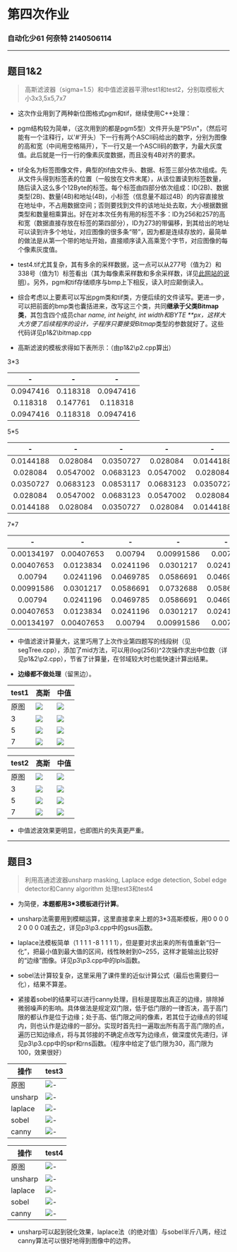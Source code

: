 
# 第四次作业

### 自动化少61 何奈特 2140506114

---

## 题目1&2

> 高斯滤波器（sigma=1.5）和中值滤波器平滑test1和test2，分别取模板大小3x3,5x5,7x7

* 这次作业用到了两种新位图格式pgm和tif，继续使用C++处理：

* pgm结构较为简单，（这次用到的都是pgm5型）文件开头是"P5\n"，（然后可能有一个注释行，以'#'开头）下一行有两个ASCII码给出的数字，分别为图像的高和宽（中间用空格隔开），下一行又是一个ASCII码的数字，为最大灰度值。此后就是一行一行的像素灰度数据，而且没有4B对齐的要求。

* tif全名为标签图像文件，典型的tif由文件头、数据、标签三部分依次组成。先从文件头得到标签表的位置（一般放在文件末尾），从该位置读到标签数量，随后读入这么多个12Byte的标签。每个标签由四部分依次组成：ID(2B)、数据类型(2B)、数量(4B)和地址(4B)，小标签（信息量不超过4B）的内容直接放在地址中，不占用数据空间；否则要找到文件的该地址处去取，大小根据数据类型和数量相乘算出。好在对本次任务有用的标签不多：ID为256和257的高和宽（数据直接存放在标签的第四部分），ID为273的带偏移，到其给出的地址可以读到许多个地址，对应图像的很多条“带”，因为都是连续存放的，最简单的做法是从第一个带的地址开始，直接顺序读入高乘宽个字节，对应图像的每个像素灰度值。

* test4.tif尤其复杂，其有多余的采样数据，这一点可以从277号（值为2）和338号（值为1）标签看出（其为每像素采样数和多余采样数，详见[此网站的说明](https://www.awaresystems.be/imaging/tiff/tifftags/samplesperpixel.html)）。另外，pgm和tif存储顺序与bmp上下相反，读入时应颠倒读入。

* 综合考虑以上要素可以写出pgm类和tif类，方便后续的文件读写。更进一步，可以把前面的bmp类也囊括进来，改写这三个类，共同**继承于父类Bitmap类**，其包含四个成员char *name, int height, int width和BYTE **px，这样大大方便了后续程序的设计，子程序只要接受Bitmap*类型的参数就好了。这些代码详见p1&2\bitmap.cpp

* 高斯滤波的模板求得如下表所示：（由p1&2\p2.cpp算出）

3*3

-|-|-
:--:|:--:|:--:
0.0947416|0.118318|0.0947416
0.118318|0.147761|0.118318
0.0947416|0.118318|0.0947416

5*5

-|-|-|-|-
:--:|:--:|:--:|:--:|:--:
0.0144188|0.028084|0.0350727|0.028084|0.0144188
0.028084|0.0547002|0.0683123|0.0547002|0.028084
0.0350727|0.0683123|0.0853117|0.0683123|0.0350727
0.028084|0.0547002|0.0683123|0.0547002|0.028084
0.0144188|0.028084|0.0350727|0.028084|0.0144188

7*7

-|-|-|-|-|-|-
:--:|:--:|:--:|:--:|:--:|:--:|:--:
0.00134197|0.00407653|0.00794|0.00991586|0.00794|0.00407653|0.00134197
0.00407653|0.0123834|0.0241196|0.0301217|0.0241196|0.0123834|0.00407653
0.00794|0.0241196|0.0469785|0.0586691|0.0469785|0.0241196|0.00794
0.00991586|0.0301217|0.0586691|0.0732688|0.0586691|0.0301217|0.00991586
0.00794|0.0241196|0.0469785|0.0586691|0.0469785|0.0241196|0.00794
0.00407653|0.0123834|0.0241196|0.0301217|0.0241196|0.0123834|0.00407653
0.00134197|0.00407653|0.00794|0.00991586|0.00794|0.00407653|0.00134197

* 中值滤波计算量大，这里巧用了上次作业第四题写的线段树（见segTree.cpp），添加了mid方法，可以用(log(256))^2次操作求出中位数（详见p1&2\p2.cpp），节省了计算量，在邻域较大时也能快速计算出结果。

* **边缘都不做处理**（留黑边）。

test1|高斯|中值
--|--|--
原图|![](p1&2/test1.bmp)|![](p1&2/test1.bmp)
3|![](p1&2/test1_g3.bmp)|![](p1&2/test1_m3.bmp)
5|![](p1&2/test1_g5.bmp)|![](p1&2/test1_m5.bmp)
7|![](p1&2/test1_g7.bmp)|![](p1&2/test1_m7.bmp)

test2|高斯|中值
--|--|--
原图|![](p1&2/test2.bmp)|![](p1&2/test2.bmp)
3|![](p1&2/test2_g3.bmp)|![](p1&2/test2_m3.bmp)
5|![](p1&2/test2_g5.bmp)|![](p1&2/test2_m5.bmp)
7|![](p1&2/test2_g7.bmp)|![](p1&2/test2_m7.bmp)

* 中值滤波效果更明显，也即图片的失真更严重。

---

## 题目3

> 利用高通滤波器unsharp masking, Laplace edge detection, Sobel edge detector和Canny algorithm 处理test3和test4

* 为简便，**本题都用3*3模板进行计算**。

* unsharp法需要用到模糊运算，这里直接拿来上题的3*3高斯模板，用0 0 0 0 2 0 0 0 0减去之，详见p3\p3.cpp中的gsus函数。

* laplace法模板简单（1 1 1 1 -8 1 1 1 1），但是要对求出来的所有值重新“归一化”，把最小值到最大值的区间，线性映射到0~255，这样才能输出比较好的“边缘”图像。详见p3\p3.cpp中的lpls函数。

* sobel法计算较复杂，这里采用了课件里的近似计算公式（最后也需要归一化），结果不算差。

* 紧接着sobel的结果可以进行canny处理，目标是提取出真正的边缘，排除掉微弱噪声的影响。具体做法是规定双门限，低于低门限的一律否决，高于高门限的都认作是位于边缘；处于高、低门限之间的像素，若其位于边缘点的邻域内，则也认作是边缘的一部分。实现时首先扫一遍取出所有高于高门限的点，遍历已知边缘点，将与其邻接的不确定点改写为边缘点，做深度优先递归，详见p3\p3.cpp中的spr和rns函数。（程序中给定了低门限为30，高门限为100，效果很好）

操作|test3
--|--
原图|![-](p3/test3.bmp)
unsharp|![-](p3/test3_um.bmp)
laplace|![-](p3/test3_lp.bmp)
sobel|![-](p3/test3_sb.bmp)
canny|![-](p3/test3_ca.bmp)

操作|test4
--|--
原图|![-](p3/test4.bmp)
unsharp|![-](p3/test4_um.bmp)
laplace|![-](p3/test4_lp.bmp)
sobel|![-](p3/test4_sb.bmp)
canny|![-](p3/test4_ca.bmp)

* unsharp可以起到锐化效果，laplace法（的绝对值）与sobel半斤八两，经过canny算法可以很好地得到图像中的边界。